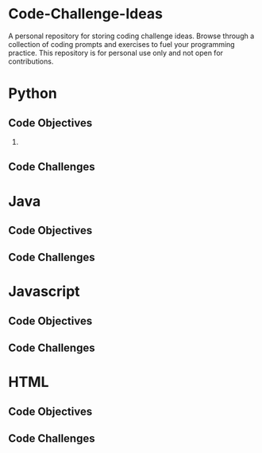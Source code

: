 # Code-Challenge-Ideas
A personal repository for storing coding challenge ideas. Browse through a collection of coding prompts and exercises to fuel your programming practice. This repository is for personal use only and not open for contributions.

# Python
## Code Objectives
1. 
## Code Challenges

# Java
## Code Objectives
## Code Challenges

# Javascript
## Code Objectives
## Code Challenges

# HTML
## Code Objectives
## Code Challenges
